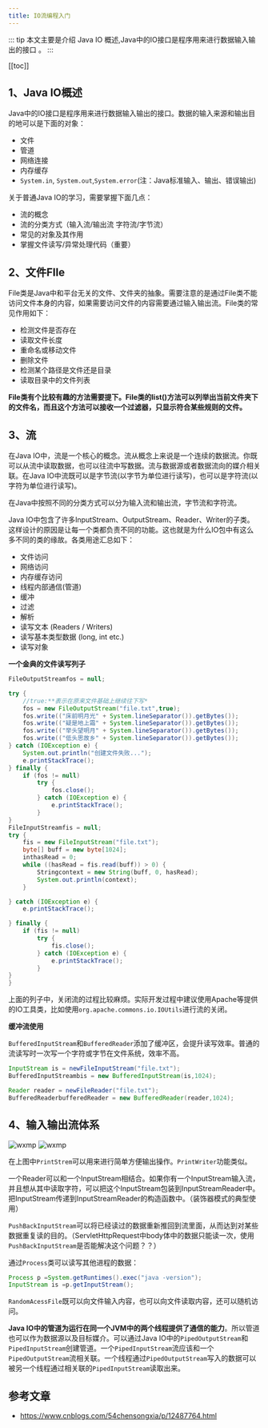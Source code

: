 ```yaml
---
title: IO流编程入门
---
```



::: tip
本文主要是介绍 Java IO 概述,Java中的IO接口是程序用来进行数据输入输出的接口 。
:::

[[toc]]


## 1、Java IO概述
Java中的IO接口是程序用来进行数据输入输出的接口。数据的输入来源和输出目的地可以是下面的对象：

- 文件
- 管道
- 网络连接
- 内存缓存
- `System.in`, `System.out`,`System.error`(注：Java标准输入、输出、错误输出)

关于普通Java IO的学习，需要掌握下面几点：

- 流的概念
- 流的分类方式（输入流/输出流 字符流/字节流）
- 常见的对象及其作用
- 掌握文件读写/异常处理代码（重要）

## 2、文件FIle

File类是Java中和平台无关的文件、文件夹的抽象。需要注意的是通过File类不能访问文件本身的内容，如果需要访问文件的内容需要通过输入输出流。File类的常见作用如下：

- 检测文件是否存在
- 读取文件长度
- 重命名或移动文件
- 删除文件
- 检测某个路径是文件还是目录
- 读取目录中的文件列表

**File类有个比较有趣的方法需要提下。File类的list()方法可以列举出当前文件夹下的文件名，而且这个方法可以接收一个过滤器，只显示符合某些规则的文件。**

## 3、流

在Java IO中，流是一个核心的概念。流从概念上来说是一个连续的数据流。你既可以从流中读取数据，也可以往流中写数据。流与数据源或者数据流向的媒介相关联。在Java IO中流既可以是字节流(以字节为单位进行读写)，也可以是字符流(以字符为单位进行读写)。

在Java中按照不同的分类方式可以分为输入流和输出流，字节流和字符流。

Java IO中包含了许多InputStream、OutputStream、Reader、Writer的子类。这样设计的原因是让每一个类都负责不同的功能。这也就是为什么IO包中有这么多不同的类的缘故。各类用途汇总如下：

- 文件访问
- 网络访问
- 内存缓存访问
- 线程内部通信(管道)
- 缓冲
- 过滤
- 解析
- 读写文本 (Readers / Writers)
- 读写基本类型数据 (long, int etc.)
- 读写对象

**一个金典的文件读写列子**

```java
FileOutputStreamfos = null;

try {
    //true:**表示在原来文件基础上继续往下写*
    fos = new FileOutputStream("file.txt",true);
    fos.write(("床前明月光" + System.lineSeparator()).getBytes());
    fos.write(("疑是地上霜" + System.lineSeparator()).getBytes());
    fos.write(("举头望明月" + System.lineSeparator()).getBytes());
    fos.write(("低头思故乡" + System.lineSeparator()).getBytes());
} catch (IOException e) {
    System.out.println("创建文件失败...");
    e.printStackTrace();
} finally {
    if (fos != null)
        try {
            fos.close();
        } catch (IOException e) {
            e.printStackTrace();
        }
}
FileInputStreamfis = null;
try {
    fis = new FileInputStream("file.txt");
    byte[] buff = new byte[1024];
    inthasRead = 0;
    while ((hasRead = fis.read(buff)) > 0) {
        Stringcontext = new String(buff, 0, hasRead);
        System.out.println(context);
    }

} catch (IOException e) {
    e.printStackTrace();

} finally {
    if (fis != null)
        try {
            fis.close();
        } catch (IOException e) {
            e.printStackTrace();
        }
}
}
```

上面的列子中，关闭流的过程比较麻烦。实际开发过程中建议使用Apache等提供的IO工具类，比如使用`org.apache.commons.io.IOUtils`进行流的关闭。

**缓冲流使用**

`BufferedInputStream`和`BufferedReader`添加了缓冲区，会提升读写效率。普通的流读写时一次写一个字符或字节在文件系统，效率不高。

```java
InputStream is = newFileInputStream("file.txt");
BufferedInputStreambis = new BufferedInputStream(is,1024);

Reader reader = newFileReader("file.txt");
BufferedReaderbufferedReader = new BufferedReader(reader,1024);
```

## 4、输入输出流体系

<img class= "zoom-custom-imgs" :src="$withBase('/assets/img/java/file/intro-1.png')" alt="wxmp">


<img class= "zoom-custom-imgs" :src="$withBase('/assets/img/java/file/intro-2.png')" alt="wxmp">


在上图中`PrintStrem`可以用来进行简单方便输出操作。`PrintWriter`功能类似。

一个Reader可以和一个InputStream相结合。如果你有一个InputStream输入流，并且想从其中读取字符，可以把这个InputStream包装到InputStreamReader中。把InputStream传递到InputStreamReader的构造函数中。（装饰器模式的典型使用）

`PushBackInputStream`可以将已经读过的数据重新推回到流里面，从而达到对某些数据重复读的目的。（ServletHttpRequest中body体中的数据只能读一次，使用`PushBackInputStream`是否能解决这个问题？？）

通过`Process`类可以读写其他进程的数据：

```java
Process p =System.getRuntimes().exec("java -version");
InputStream is =p.getInputStream();
```

`RandomAcessFile`既可以向文件输入内容，也可以向文件读取内容，还可以随机访问。

**Java IO中的管道为运行在同一个JVM中的两个线程提供了通信的能力**。所以管道也可以作为数据源以及目标媒介。可以通过Java IO中的`PipedOutputStream`和`PipedInputStream`创建管道。一个`PipedInputStream`流应该和一个`PipedOutputStream`流相关联。一个线程通过`PipedOutputStream`写入的数据可以被另一个线程通过相关联的`PipedInputStream`读取出来。


## 参考文章
* https://www.cnblogs.com/54chensongxia/p/12487764.html
